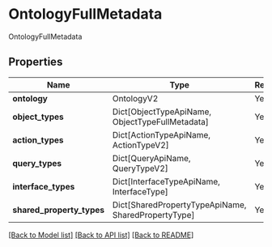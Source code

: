 # OntologyFullMetadata

OntologyFullMetadata

## Properties
| Name | Type | Required | Description |
| ------------ | ------------- | ------------- | ------------- |
**ontology** | OntologyV2 | Yes |  |
**object_types** | Dict[ObjectTypeApiName, ObjectTypeFullMetadata] | Yes |  |
**action_types** | Dict[ActionTypeApiName, ActionTypeV2] | Yes |  |
**query_types** | Dict[QueryApiName, QueryTypeV2] | Yes |  |
**interface_types** | Dict[InterfaceTypeApiName, InterfaceType] | Yes |  |
**shared_property_types** | Dict[SharedPropertyTypeApiName, SharedPropertyType] | Yes |  |


[[Back to Model list]](../../README.md#models-v1-link) [[Back to API list]](../../README.md#documentation-for-api-endpoints) [[Back to README]](../../README.md)
